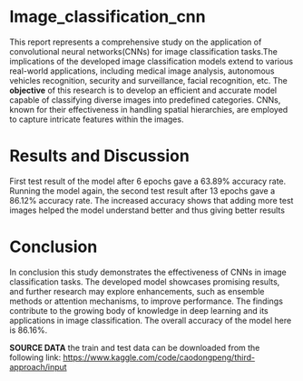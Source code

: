 # Image_classification_cnn
This report represents a comprehensive study on the application of convolutional neural networks(CNNs) for image classification tasks.The implications of the developed image classification models extend to various real-world applications, including medical image analysis, autonomous vehicles recognition, security and surveillance, facial recognition, etc. The **objective** of this research is to develop an efficient and accurate model capable of classifying diverse images into predefined categories. CNNs, known for their effectiveness in handling spatial hierarchies, are employed to capture intricate features within the images. 

# Results and Discussion
First test result of the model after 6 epochs gave a 63.89% accuracy rate.
Running the model again, the second test result after 13 epochs gave a 86.12% accuracy rate. The increased accuracy shows that adding more test images helped the model understand better and thus giving better results

# Conclusion
In conclusion this study demonstrates the effectiveness of CNNs in image classification tasks. The developed model showcases promising results, and further research may explore enhancements, such as ensemble methods or attention mechanisms, to improve performance. The findings contribute to the growing body of knowledge in deep learning and its applications in image classification. The overall accuracy of the model here is 86.16%.

**SOURCE DATA**
the train and test data can be downloaded from the following link:
https://www.kaggle.com/code/caodongpeng/third-approach/input
